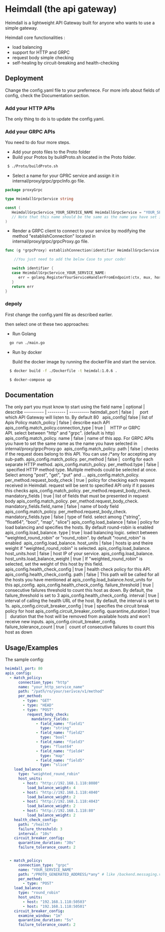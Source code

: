 
# Heimdall (the api gateway)

Heimdall is a lightweight API Gateway built for anyone who wants to use a simple gateway.

Heimdall core functionalities : 
- load balancing
- support for HTTP and GRPC
- request body simple checking
- self-healing by circuit-breaking and health-checking



## Deployment

Change the config.yaml file to your prefernece. For more info about fields of config, check the Documentation section.

### Add your HTTP APIs
 The only thing to do is to update the config.yaml.

### Add your GRPC APIs
 You need to do four more steps. 

-  Add your proto files to the Proto folder
-  Build your Protos by buildProto.sh located in the Proto folder.
 ```bash
  $ ./Proto/buildProto.sh
```    
- Select a name for your GPRC service and assign it in internal/proxy/grpc/grpcInfo.go file. 
```go
package proxyGrpc

type HeimdallGrpcService string

const (
   HeimdallGrpcService_YOUR_SERVICE_NAME HeimdallGrpcService = "YOUR_SERVICE_NAME"
   // Note that this name should be the same as the name you have set in config.yaml file for this API.
)
```
- Render a GRPC client to connect to your service by modifying the method "establishConnection" located in internal/proxy/grpc/grpcProxy.go file.

```go
func (g *grpcProxy) establishConnection(identifier HeimdallGrpcService, host string, mux *runtime.ServeMux) error {

  	//You just need to add the below Case to your code!

   switch identifier {
   case HeimdallGrpcService_YOUR_SERVICE_NAME:
      err = golang.RegisterYourServiceHandlerFromEndpoint(ctx, mux, host, opts)
   }
   return err
}
```

### depoly

First change the config.yaml file as described earlier.

then select one ot these two approaches:

* Run Golang

```bash
  go run ./main.go
```    

* Run by docker

    Build the docker image by running the dockerFile and start the service.

```bash
  $ docker build -f ./Dockerfile -t heimdal:1.0.6 .

  $ docker-compose up
```
## Documentation

The only part you must know to start using the
field name | optional |  describe
---------- | --------- | ----------
heimdall_port | false |     port which API Gateway will listen to. By default  80  
apis_config| false | list of Apis Policy
match_policy | false | describe each API
apis_config.match_policy.connection_type | true |    HTTP or GRPC API. select between "http" and "grpc". (default is http) 
apis_config.match_policy. name | false | name of this app. For GRPC APIs you have to set the same name as the name you have selected in internal/proxy/grpcProxy.go 
apis_config.match_policy. path | false | checks if the request does belong to this API. You can use /*any for accepting any sub-path.
apis_config.match_policy. per_method | false |  config for each separate HTTP method.
apis_config.match_policy. per_method.type | false |  specified HTTP method type. Multiple methods could be selected at once. Select among "post", "get", "put" and ... 
apis_config.match_policy. per_method.request_body_check | true | policy for checking each request received in Heimdall. request will be sent to specified API only if it passes this checks
apis_config.match_policy. per_method.request_body_check. mandatory_fields | true | list of fields that must be presented in request body
apis_config.match_policy. per_method.request_body_check. mandatory_fields.field_name | false | name of body field
apis_config.match_policy. per_method.request_body_check. mandatory_fields.type | false | type of field. select among ("string", "float64", "bool", "map", "slice")
apis_config.load_balance | false | policy for load balancing and specifies the hosts. By default round-robin is enabled 
apis_config.load_balance. type | true |   load balancing logic. select between "weighted_round_robin" or "round_robin". by default "round_robin" is enabled 
apis_config.load_balance. host_units | false |   hosts ip and theire weight if "weighted_round_robin" is selected. 
apis_config.load_balance. host_units.host | false |   host IP of your service.
apis_config.load_balance. host_units.load_balance_weight | true |   If "weighted_round_robin" is selected, set the weight of this host by this field.
apis_config.health_check_config | true |   health check policy for this API. 
apis_config.health_check_config. path | false | This path will be called for all the hosts you have mentioned at apis_config.load_balance.host_units for this api_config. 
apis_config.health_check_config. failure_threshold | true | consecutive failures threshold to count this host as down. By default, the failure_threshold is set to 3
apis_config.health_check_config. interval | true |   interval of calling the health URL of the host. By default, the interval is set to 1s.
apis_config.circuit_breaker_config | true | specifies the circuit break policy for host 
apis_config.circuit_breaker_config. quarantine_duration | true |   duration that the host will be removed from available hosts and won't receive new inputs.
apis_config.circuit_breaker_config. failure_tolerance_count | true |  count of consecutive failures to count this host as down 

## Usage/Examples

The sample config:

```yaml
heimdall_port: 80
apis_config:
  - match_policy:
      connection_type: "http"
      name: "your_http_service_name"
      path: "/path/ro/your/serivce/v1/method"
      per_method:
        - type: "GET"
        - type: "HEAD"
        - type: "POST"
          request_body_check:
            mandatory_fields:
              - field_name: "field1"
                type: "string"
              - field_name: "field2"
                type: "bool"
              - field_name: "field3"
                type: "float64"
              - field_name: "field4"
                type: "map"
              - field_name: "field5"
                type: "slice"
    load_balance:
      type: "weighted_round_robin"
      host_units:
        - host: "http://192.168.1.118:8080"
          load_balance_weight: 4
        - host: "http://192.168.1.118:4040"
          load_balance_weight: 2
        - host: "http://192.168.1.118:4043"
          load_balance_weight: 2
        - host: "http://192.168.1.118:80"
          load_balance_weight: 2
    health_check_config:
      path: "/health"
      failure_threshold: 3
      interval: "10s"
    circuit_breaker_config:
      quarantine_duration: "30s"
      failure_tolerance_count: 2


  - match_policy:
      connection_type: "grpc"
      name: "YOUR_SERVICE_NAME"
      path: "/PROTO_GENERATED_ADDRESS/*any" # like /backend.messaging.v1.MessagingService/*any
      per_method:
        - type: "POST"
    load_balance:
      type: "round_robin"
      host_units:
        - host: "192.168.1.118:50503"
        - host: "192.168.1.118:50501"
    circuit_breaker_config:
      examine_window: "1m"
      quarantine_duration: "5s"
      failure_tolerance_count: 2

```

